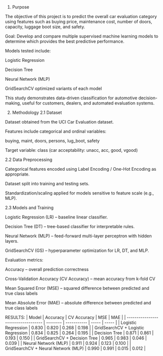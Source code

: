 1. Purpose

The objective of this project is to predict the overall car evaluation category using features such as buying price, maintenance cost, number of doors, capacity, luggage boot size, and safety.

Goal: Develop and compare multiple supervised machine learning models to determine which provides the best predictive performance.

Models tested include:

Logistic Regression

Decision Tree

Neural Network (MLP)

GridSearchCV optimized variants of each model

This study demonstrates data-driven classification for automotive decision-making, useful for customers, dealers, and automated evaluation systems.



2. Methodology
2.1 Dataset

Dataset obtained from the UCI Car Evaluation dataset.

Features include categorical and ordinal variables:

buying, maint, doors, persons, lug_boot, safety

Target variable: class (car acceptability: unacc, acc, good, vgood)

2.2 Data Preprocessing

Categorical features encoded using Label Encoding / One-Hot Encoding as appropriate.

Dataset split into training and testing sets.

Standardization/scaling applied for models sensitive to feature scale (e.g., MLP).

2.3 Models and Training

Logistic Regression (LR) – baseline linear classifier.

Decision Tree (DT) – tree-based classifier for interpretable rules.

Neural Network (MLP) – feed-forward multi-layer perceptron with hidden layers.

GridSearchCV (GS) – hyperparameter optimization for LR, DT, and MLP.

Evaluation metrics:

Accuracy – overall prediction correctness

Cross-Validation Accuracy (CV Accuracy) – mean accuracy from k-fold CV

Mean Squared Error (MSE) – squared difference between predicted and true class labels

Mean Absolute Error (MAE) – absolute difference between predicted and true class labels


RESULTS:
| Model                               | Accuracy | CV Accuracy | MSE   | MAE   |
| ----------------------------------- | -------- | ----------- | ----- | ----- |
| Logistic Regression                 | 0.830    | 0.820       | 0.268 | 0.198 |
| GridSearchCV + Logistic Regression  | 0.834    | 0.825       | 0.264 | 0.195 |
| Decision Tree                       | 0.871    | 0.861       | 0.193 | 0.150 |
| GridSearchCV + Decision Tree        | 0.965    | 0.983       | 0.046 | 0.039 |
| Neural Network (MLP)                | 0.911    | 0.924       | 0.123 | 0.100 |
| GridSearchCV + Neural Network (MLP) | 0.990    | 0.991       | 0.015 | 0.012 |
